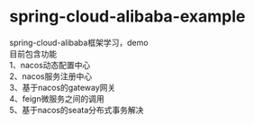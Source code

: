 # spring-cloud-alibaba-example
spring-cloud-alibaba框架学习，demo  
    目前包含功能  
    1、nacos动态配置中心  
    2、nacos服务注册中心  
    3、基于nacos的gateway网关  
    4、feign微服务之间的调用  
    5、基于nacos的seata分布式事务解决  
